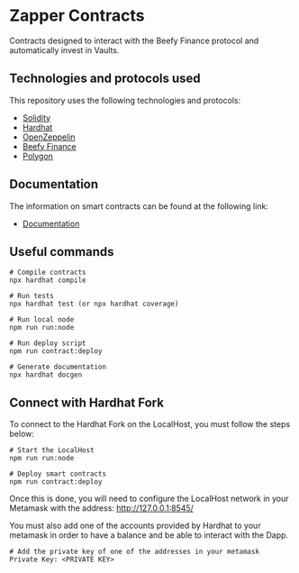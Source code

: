 # Zapper Contracts

Contracts designed to interact with the Beefy Finance protocol and automatically invest in Vaults.

## Technologies and protocols used

This repository uses the following technologies and protocols:
* [Solidity](https://docs.soliditylang.org/en/v0.8.17/)
* [Hardhat](https://hardhat.org/docs)
* [OpenZeppelin](https://docs.openzeppelin.com/)
* [Beefy Finance](https://docs.beefy.finance/)
* [Polygon](https://bscscan.com/)

## Documentation

The information on smart contracts can be found at the following link:
* [Documentation](https://github.com/Ljrr3045/zapper-monorepo/tree/master/packages/zapper-contracts/docs/index.md)

## Useful commands

```
# Compile contracts
npx hardhat compile

# Run tests
npx hardhat test (or npx hardhat coverage)

# Run local node
npm run run:node

# Run deploy script
npm run contract:deploy

# Generate documentation
npx hardhat docgen
```

## Connect with Hardhat Fork

To connect to the Hardhat Fork on the LocalHost, you must follow the steps below:
```
# Start the LocalHost
npm run run:node

# Deploy smart contracts
npm run contract:deploy
```
Once this is done, you will need to configure the LocalHost network in your Metamask with the address: http://127.0.0.1:8545/

You must also add one of the accounts provided by Hardhat to your metamask in order to have a balance and be able to interact with the Dapp.
```
# Add the private key of one of the addresses in your metamask
Private Key: <PRIVATE KEY>
```
